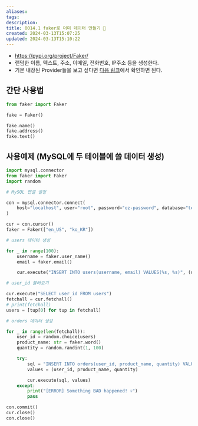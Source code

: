 ```yaml
---
aliases: 
tags: 
description:
title: 0014.1 faker로 더미 데이터 만들기 🐍
created: 2024-03-13T15:07:25
updated: 2024-03-13T15:10:22
---
```

- <https://pypi.org/project/Faker/>
- 랜덤한 이름, 텍스트, 주소, 이메일, 전화번호, IP주소 등을 생성한다.
- 기본 내장된 Provider들을 보고 싶다면 [다음 링크](https://faker.readthedocs.io/en/stable/providers.html)에서 확인하면 된다.

## 간단 사용법

```python
from faker import Faker

fake = Faker()

fake.name()
fake.address()
fake.text()
```

## 사용예제 (MySQL에 두 테이블에 쓸 데이터 생성)

```python
import mysql.connector
from faker import Faker
import random

# MySQL 연결 설정

con = mysql.connector.connect(
    host="localhost", user="root", password="oz-password", database="testdb"
)

cur = con.cursor()
faker = Faker(["en_US", "ko_KR"])

# users 데이터 생성

for _ in range(100):
    username = faker.user_name()
    email = faker.email()

    cur.execute("INSERT INTO users(username, email) VALUES(%s, %s)", (username, email))

# user_id 불러오기

cur.execute("SELECT user_id FROM users")
fetchall = cur.fetchall()
# print(fetchall)
users = [tup[0] for tup in fetchall]

# orders 데이터 생성

for _ in range(len(fetchall)):
    user_id = random.choice(users)
    product_name: str = faker.word()
    quantity = random.randint(1, 100)

    try:
        sql = "INSERT INTO orders(user_id, product_name, quantity) VALUES (%s, %s, %s)"
        values = (user_id, product_name, quantity)

        cur.execute(sql, values)
    except:
        print("[ERROR] Something BAD happened! 💀")
        pass

con.commit()
cur.close()
con.close()
```
